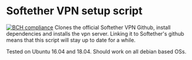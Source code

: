 # Softether VPN setup script
[![BCH compliance](https://bettercodehub.com/edge/badge/theg00s3/softether-compile-script?branch=master)](https://bettercodehub.com/)
Clones the official Softether VPN Github, install dependencies and installs the vpn server.
Linking it to Softether's github means that this script will stay up to date for a while.

Tested on Ubuntu 16.04 and 18.04. Should work on all debian based OSs.
